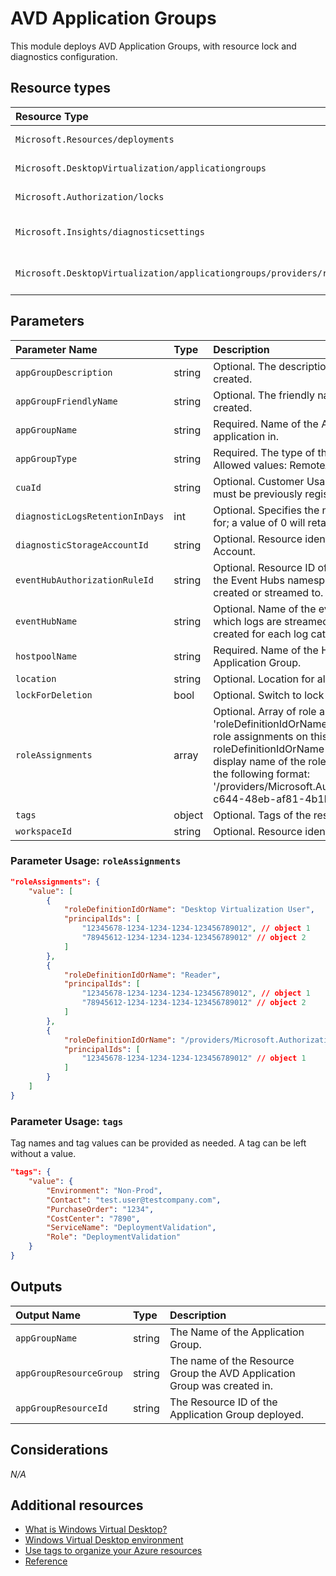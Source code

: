 # AVD Application Groups

This module deploys AVD Application Groups, with resource lock and diagnostics configuration.

## Resource types

|Resource Type|ApiVersion|
|:--|:--|
|`Microsoft.Resources/deployments`|2018-02-01|
|`Microsoft.DesktopVirtualization/applicationgroups`|2021-07-12|
|`Microsoft.Authorization/locks`|2016-09-01|
|`Microsoft.Insights/diagnosticsettings`|2017-05-01-preview|
|`Microsoft.DesktopVirtualization/applicationgroups/providers/roleAssignments`|2020-04-01-preview|

## Parameters

| Parameter Name | Type | Description | DefaultValue | Possible values |
| :-- | :-- | :-- | :-- | :-- |
| `appGroupDescription` | string | Optional. The description of the Application Group to be created. |  |  |
| `appGroupFriendlyName` | string | Optional. The friendly name of the Application Group to be created. |  |  |
| `appGroupName` | string | Required. Name of the Application Group to create this application in. |  |  |
| `appGroupType` | string | Required. The type of the Application Group to be created. Allowed values: RemoteApp or Desktop |  | System.Object[] |
| `cuaId` | string | Optional. Customer Usage Attribution id (GUID). This GUID must be previously registered |  |  |
| `diagnosticLogsRetentionInDays` | int | Optional. Specifies the number of days that logs will be kept for; a value of 0 will retain data indefinitely. | 365 |  |
| `diagnosticStorageAccountId` | string | Optional. Resource identifier of the Diagnostic Storage Account. |  |  |
| `eventHubAuthorizationRuleId` | string | Optional. Resource ID of the event hub authorization rule for the Event Hubs namespace in which the event hub should be created or streamed to. |  |  |
| `eventHubName` | string | Optional. Name of the event hub within the namespace to which logs are streamed. Without this, an event hub is created for each log category. |  |  |
| `hostpoolName` | string | Required. Name of the Host Pool to be linked to this Application Group. |  |  |
| `location` | string | Optional. Location for all resources. | [resourceGroup().location] |  |
| `lockForDeletion` | bool | Optional. Switch to lock Resource from deletion. | False |  |
| `roleAssignments` | array | Optional. Array of role assignment objects that contain the 'roleDefinitionIdOrName' and 'principalIds' to define RBAC role assignments on this resource. In the roleDefinitionIdOrName attribute, you can provide either the display name of the role definition, or it's fully qualified ID in the following format: '/providers/Microsoft.Authorization/roleDefinitions/c2f4ef07-c644-48eb-af81-4b1b4947fb11' | System.Object[] |  |
| `tags` | object | Optional. Tags of the resource. |  |  |
| `workspaceId` | string | Optional. Resource identifier of Log Analytics. |  |  |

### Parameter Usage: `roleAssignments`

```json
"roleAssignments": {
    "value": [
        {
            "roleDefinitionIdOrName": "Desktop Virtualization User",
            "principalIds": [
                "12345678-1234-1234-1234-123456789012", // object 1
                "78945612-1234-1234-1234-123456789012" // object 2
            ]
        },
        {
            "roleDefinitionIdOrName": "Reader",
            "principalIds": [
                "12345678-1234-1234-1234-123456789012", // object 1
                "78945612-1234-1234-1234-123456789012" // object 2
            ]
        },
        {
            "roleDefinitionIdOrName": "/providers/Microsoft.Authorization/roleDefinitions/c2f4ef07-c644-48eb-af81-4b1b4947fb11",
            "principalIds": [
                "12345678-1234-1234-1234-123456789012" // object 1
            ]
        }
    ]
}
```

### Parameter Usage: `tags`

Tag names and tag values can be provided as needed. A tag can be left without a value.

```json
"tags": {
    "value": {
        "Environment": "Non-Prod",
        "Contact": "test.user@testcompany.com",
        "PurchaseOrder": "1234",
        "CostCenter": "7890",
        "ServiceName": "DeploymentValidation",
        "Role": "DeploymentValidation"
    }
}
```

## Outputs

| Output Name | Type | Description |
| :-- | :-- | :-- |
| `appGroupName` | string | The Name of the Application Group. |
| `appGroupResourceGroup` | string | The name of the Resource Group the AVD Application Group was created in. |
| `appGroupResourceId` | string | The Resource ID of the Application Group deployed. |

## Considerations

*N/A*

## Additional resources

- [What is Windows Virtual Desktop?](https://docs.microsoft.com/en-us/azure/virtual-desktop/overview)
- [Windows Virtual Desktop environment](https://docs.microsoft.com/en-us/azure/virtual-desktop/environment-setup)
- [Use tags to organize your Azure resources](https://docs.microsoft.com/en-us/azure/azure-resource-manager/resource-group-using-tags)
- [Reference](https://docs.microsoft.com/en-us/azure/templates/microsoft.desktopvirtualization/2021-07-12/applicationgroups)
